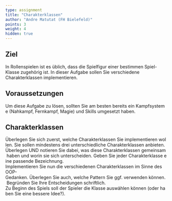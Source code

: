 ```yaml
---
type: assignment
title: "Charakterklassen"
author: "Andre Matutat (FH Bielefeld)"
points: 3
weight: 4
hidden: true
---
```


## Ziel

In Rollenspielen ist es üblich, dass die Spielfigur einer bestimmen Spiel-Klasse zugehörig ist. In dieser Aufgabe sollen Sie verschiedene Charakterklassen implementieren.

## Voraussetzungen

Um diese Aufgabe zu lösen, sollten Sie am besten bereits ein Kampfsysteme (Nahkampf, Fernkampf, Magie) und Skills umgesetzt haben.

## Charakterklassen

Überlegen Sie sich zuerst, welche Charakterklassen Sie implementieren wollen. Sie sollen mindestens drei unterschiedliche Charakterklassen anbieten.
Überlegen UND notieren Sie dabei, was diese Charakterklassen gemeinsam haben und worin sie sich unterscheiden. Geben Sie jeder Charakterklasse eine passende Bezeichnung.
Implementieren Sie nun die verschiedenen Charakterklassen im Sinne des OOP-Gedanken. Überlegen Sie auch, welche Pattern Sie ggf. verwenden können. Begründen Sie Ihre Entscheidungen schriftlich.
Zu Beginn des Spiels soll der Spieler die Klasse auswählen können (oder haben Sie eine bessere Idee?).
